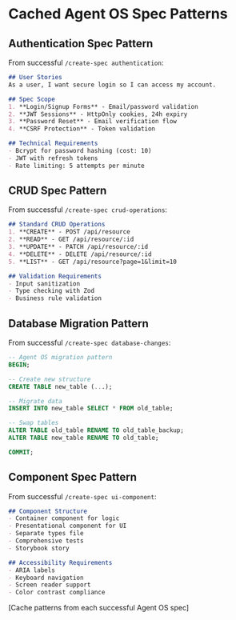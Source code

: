 # Cached Agent OS Spec Patterns

## Authentication Spec Pattern
From successful `/create-spec authentication`:
```markdown
## User Stories
As a user, I want secure login so I can access my account.

## Spec Scope
1. **Login/Signup Forms** - Email/password validation
2. **JWT Sessions** - HttpOnly cookies, 24h expiry
3. **Password Reset** - Email verification flow
4. **CSRF Protection** - Token validation

## Technical Requirements
- Bcrypt for password hashing (cost: 10)
- JWT with refresh tokens
- Rate limiting: 5 attempts per minute
```

## CRUD Spec Pattern  
From successful `/create-spec crud-operations`:
```markdown
## Standard CRUD Operations
1. **CREATE** - POST /api/resource
2. **READ** - GET /api/resource/:id
3. **UPDATE** - PATCH /api/resource/:id
4. **DELETE** - DELETE /api/resource/:id
5. **LIST** - GET /api/resource?page=1&limit=10

## Validation Requirements
- Input sanitization
- Type checking with Zod
- Business rule validation
```

## Database Migration Pattern
From successful `/create-spec database-changes`:
```sql
-- Agent OS migration pattern
BEGIN;

-- Create new structure
CREATE TABLE new_table (...);

-- Migrate data
INSERT INTO new_table SELECT * FROM old_table;

-- Swap tables
ALTER TABLE old_table RENAME TO old_table_backup;
ALTER TABLE new_table RENAME TO old_table;

COMMIT;
```

## Component Spec Pattern
From successful `/create-spec ui-component`:
```markdown
## Component Structure
- Container component for logic
- Presentational component for UI  
- Separate types file
- Comprehensive tests
- Storybook story

## Accessibility Requirements
- ARIA labels
- Keyboard navigation
- Screen reader support
- Color contrast compliance
```

[Cache patterns from each successful Agent OS spec]